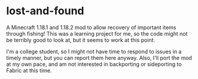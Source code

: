 # lost-and-found
 A Minecraft 1.18.1 and 1.18.2 mod to allow recovery of important items through fishing! This was a learning project for me, so the code might not be terribly good to look at, but it seems to work at this point.
 
 I'm a college student, so I might not have time to respond to issues in a timely manner, but you can report them here anyway. Also, I'll port the mod at my own pace, and am not interested in backporting or sideporting to Fabric at this time.
